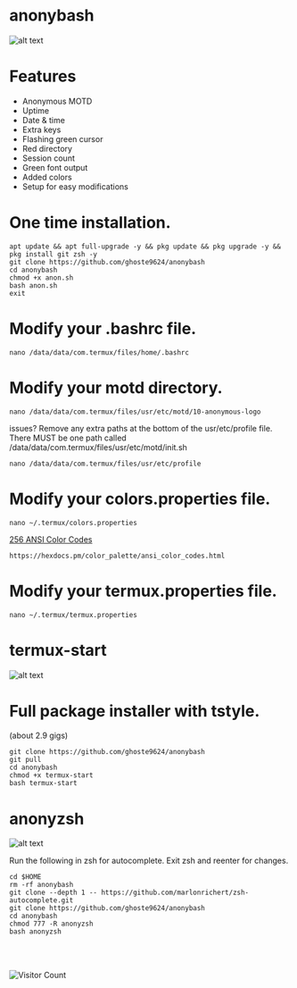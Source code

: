 # anonybash

![alt text](https://github.com/ghoste9624/anonybash/blob/main/Screenshot_20250415-191015_Termux.jpg)

# Features
* Anonymous MOTD
* Uptime 
* Date & time 
* Extra keys
* Flashing green cursor
* Red directory 
* Session count
* Green font output
* Added colors
* Setup for easy modifications

# One time installation.
```
apt update && apt full-upgrade -y && pkg update && pkg upgrade -y && pkg install git zsh -y 
git clone https://github.com/ghoste9624/anonybash 
cd anonybash 
chmod +x anon.sh
bash anon.sh
exit
```

# Modify your .bashrc file.
```
nano /data/data/com.termux/files/home/.bashrc
```

# Modify your motd directory.
```
nano /data/data/com.termux/files/usr/etc/motd/10-anonymous-logo
```

issues? Remove any extra paths at the bottom of the usr/etc/profile file. There MUST be one path called
/data/data/com.termux/files/usr/etc/motd/init.sh
```
nano /data/data/com.termux/files/usr/etc/profile
```

# Modify your colors.properties file.
```
nano ~/.termux/colors.properties
```

[256 ANSI Color Codes](https://hexdocs.pm/color_palette/ansi_color_codes.html)

``
https://hexdocs.pm/color_palette/ansi_color_codes.html
``

# Modify your termux.properties file.
```
nano ~/.termux/termux.properties
```
# termux-start 

![alt text](https://github.com/ghoste9624/anonybash/blob/main/Screenshot_20250415-134711_Termux.jpg)

# Full package installer with tstyle.

(about 2.9 gigs)
```
git clone https://github.com/ghoste9624/anonybash 
git pull
cd anonybash 
chmod +x termux-start 
bash termux-start
```
# anonyzsh

![alt text](https://github.com/ghoste9624/anonybash/blob/main/Screenshot_20250415-163038_Termux.jpg)

Run the following in zsh for autocomplete. Exit zsh and reenter for changes.
```
cd $HOME
rm -rf anonybash 
git clone --depth 1 -- https://github.com/marlonrichert/zsh-autocomplete.git
git clone https://github.com/ghoste9624/anonybash 
cd anonybash 
chmod 777 -R anonyzsh
bash anonyzsh
```
<br>
<br>

![Visitor Count](https://profile-counter.glitch.me/{ghoste9624}/count.svg)
